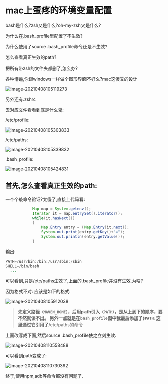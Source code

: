 # mac上蛋疼的环境变量配置

bash是什么?zsh又是什么?oh-my-zsh又是什么?

为什么在.bash_profile里配置了不生效?

为什么使用了source .bash_profile命令还是不生效?

怎么查看真正生效的path?

把所有带zsh的文件夹都删了,怎么办?



各种懵逼,你跟windows一样做个图形界面不好么?mac这傻叉的设计



![image-20210408105119273](https://gitee.com/hss012489/picbed/raw/master/picgo/1617850285885-image-20210408105119273.jpg)

另外还有.zshrc



去对应文件看看到底是什么鬼:

/etc/profile:

![image-20210408105303833](https://gitee.com/hss012489/picbed/raw/master/picgo/1617850383871-image-20210408105303833.jpg)

/etc/paths:

![image-20210408105339832](https://gitee.com/hss012489/picbed/raw/master/picgo/1617850419861-image-20210408105339832.jpg)

.bash_profile:

![image-20210408105424831](https://gitee.com/hss012489/picbed/raw/master/picgo/1617850464861-image-20210408105424831.jpg)

## 首先,怎么查看真正生效的path:

一个个敲命令验证?太傻了,直接上代码看:

```java
            Map map = System.getenv();
            Iterator it = map.entrySet().iterator();
            while(it.hasNext())
            {
                Map.Entry entry = (Map.Entry)it.next();
                System.out.print(entry.getKey()+"=");
                System.out.println(entry.getValue());
            }
```

输出:

```java
PATH=/usr/bin:/bin:/usr/sbin:/sbin
SHELL=/bin/bash
  ...
```

可以看到,只是/etc/paths生效了,上面的.bash_profile并没有生效.为啥?

因为格式不对: 应该是如下的格式:

![image-20210408105912038](https://gitee.com/hss012489/picbed/raw/master/picgo/1617850752066-image-20210408105912038.jpg)

> **先定义路径`（MAVEN_HOME）`，后用path引入`（PATH）`，是从上到下的顺序，要不然就读不出。 另外一点就是在`bash_profile`图中我最后添加了`$PATH:`这里通过它引用了**/etc/paths的命令



上面改写成下面,然后source .bash_profile使之立刻生效. 

![image-20210408110558488](https://gitee.com/hss012489/picbed/raw/master/picgo/1617851158520-image-20210408110558488.jpg)

可以看到path变成了:

![image-20210408110730392](https://gitee.com/hss012489/picbed/raw/master/picgo/1617851250421-image-20210408110730392.jpg)



终于,使用npm,adb等命令都没有问题了.